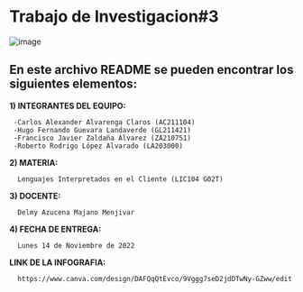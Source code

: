 # Trabajo de Investigacion#3
![image](https://user-images.githubusercontent.com/79995182/188522186-37932faa-4194-4c29-b288-f1530fa68e41.png)


 ## En este archivo README se pueden encontrar los siguientes elementos:
 
 **1) INTEGRANTES DEL EQUIPO:**

     -Carlos Alexander Alvarenga Claros (AC211104)
     -Hugo Fernando Guevara Landaverde (GL211421)
     -Francisco Javier Zaldaña Álvarez (ZA210751)
     -Roberto Rodrigo López Alvarado (LA203000)
     
 **2) MATERIA:**
      
      Lenguajes Interpretados en el Cliente (LIC104 G02T)
      
 **3) DOCENTE:**
      
      Delmy Azucena Majano Menjivar

 **4) FECHA DE ENTREGA:**
 
      Lunes 14 de Noviembre de 2022
      
 **LINK DE LA INFOGRAFIA:**
 
      https://www.canva.com/design/DAFQqQtEvco/9Vggg7seD2jdDTwNy-GZww/edit
      
